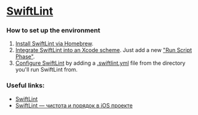 # [SwiftLint](https://github.com/realm/SwiftLint)

### How to set up the environment

1. [Install SwiftLint via Homebrew](https://github.com/realm/SwiftLint#using-homebrew).
2. [Integrate SwiftLint into an Xcode scheme](https://github.com/realm/SwiftLint#xcode). Just add a new ["Run Script Phase"](https://indiestack.com/2014/12/speeding-up-custom-script-phases/).
3. [Configure SwiftLint](https://github.com/realm/SwiftLint#configuration) by adding a [.swiftlint.yml](../.swiftlint.yml) file from the directory you'll run SwiftLint from. 

### Useful links:

- [SwiftLint](https://github.com/realm/SwiftLint)
- [SwiftLint — чистота и порядок в iOS проекте](https://habr.com/ru/company/tinkoff/blog/317892/)
